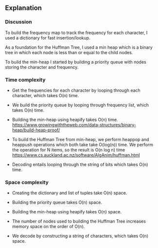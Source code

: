 ## Explanation

### Discussion
To build the frequency map to track the frequency for each character,
I used a dictionary for fast insertion/lookup.

As a foundation for the Huffman Tree, I used a min heap which is a 
binary tree in which each node is less than or equal to the child nodes.

To build the min-heap I started by building a priority queue with nodes
storing the character and frequency.

### Time complexity

* Get the frequencies for each character by looping through each character, which takes O(n) time.

* We build the priority queue by looping through frequency list, which takes O(n) time.

* Building the min-heap using heapify takes O(n) time.
  https://www.growingwiththeweb.com/data-structures/binary-heap/build-heap-proof/

* To build the Huffman Tree from min-heap, we perform heappop and heappush operations which both take 
  take O(log(n)) time. We perform the operation for N items, so the result is O(n log n) time
  https://www.cs.auckland.ac.nz/software/AlgAnim/huffman.html

* Decoding entails looping through the string of bits which takes O(n) time.

### Space complexity

* Creating the dictionary and list of tuples take O(n) space.

* Building the priority queue takes O(n) space.

* Building the min-heap using heapify takes O(n) space.

* The number of nodes used to building the Huffman Tree increases memory space on the order of O(n).

* We decode by constructing a string of characters, which takes O(n) space.
